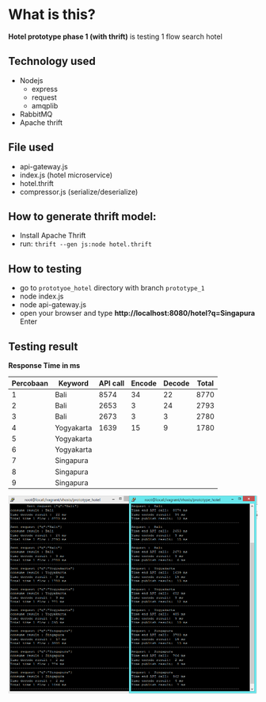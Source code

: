 # What is this?

**Hotel prototype phase 1 (with thrift)** is testing 1 flow search hotel

## Technology used

- Nodejs
	- express
	- request
	- amqplib
- RabbitMQ
- Apache thrift

## File used

- api-gateway.js
- index.js (hotel microservice)
- hotel.thrift
- compressor.js (serialize/deserialize)

## How to generate thrift model:

- Install Apache Thrift
- run: ```thrift --gen js:node hotel.thrift```

## How to testing
- go to ```prototyoe_hotel``` directory with branch ```prototype_1```
- node index.js
- node api-gateway.js
- open your browser and type **http://localhost:8080/hotel?q=Singapura** Enter

## Testing result

**Response Time in ms**

| Percobaan | Keyword | API call | Encode | Decode | Total |
| --- | --- | --- | --- | --- | --- |
| 1 | Bali | 8574 | 34 | 22 | 8770 |
| 2 | Bali | 2653 | 3 | 24 | 2793 |
| 3 | Bali | 2673 | 3 | 3 | 2780 |
| 4 | Yogyakarta | 1639 | 15 | 9 | 1780 |
| 5 | Yogyakarta |||||
| 6 | Yogyakarta |||||
| 7 | Singapura |||||
| 8 | Singapura |||||
| 9 | Singapura |||||

![Image of Testing](https://raw.githubusercontent.com/ito30/prototype_hotel/prototype_1/testing.png)
